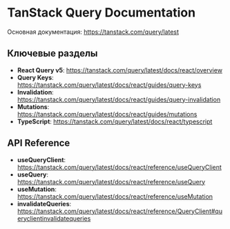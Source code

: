 # TanStack Query Documentation

Основная документация: https://tanstack.com/query/latest

## Ключевые разделы

- **React Query v5**: https://tanstack.com/query/latest/docs/react/overview
- **Query Keys**: https://tanstack.com/query/latest/docs/react/guides/query-keys
- **Invalidation**: https://tanstack.com/query/latest/docs/react/guides/query-invalidation
- **Mutations**: https://tanstack.com/query/latest/docs/react/guides/mutations
- **TypeScript**: https://tanstack.com/query/latest/docs/react/typescript

## API Reference

- **useQueryClient**: https://tanstack.com/query/latest/docs/react/reference/useQueryClient
- **useQuery**: https://tanstack.com/query/latest/docs/react/reference/useQuery
- **useMutation**: https://tanstack.com/query/latest/docs/react/reference/useMutation
- **invalidateQueries**: https://tanstack.com/query/latest/docs/react/reference/QueryClient#queryclientinvalidatequeries
